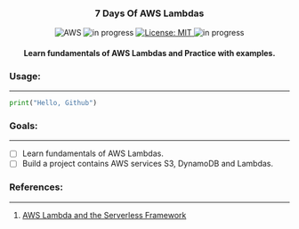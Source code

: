 <h3 align="center">
7 Days Of AWS Lambdas
</h3>

<!-- badges -->
<p align="center">

<!-- language -->
<img src="https://img.shields.io/badge/-AWS-orange" alt="AWS">

<!-- inprogress or completed -->
<!-- <img src="https://img.shields.io/badge/-completed-green" alt="completed"> -->
	
<!-- inprogress or completed -->
<img src="https://img.shields.io/badge/-in%20progress-red" alt="in progress">
	
<!-- licence -->
<a href="https://github.com/ftamur/iOSPencilKitDrawApp/blob/main/LICENSE">
<img src="https://img.shields.io/badge/License-MIT-lightgrey.svg" alt="License: MIT">
</a>
	
<!-- week of year -->
<img src="https://img.shields.io/badge/week-29-green" alt="in progress">

</p>

<h4 align="center">
Learn fundamentals of AWS Lambdas and Practice with examples.
</h4>

<h3>
Usage:
</h3><hr>

```python
print("Hello, Github")
```

<h3>
Goals:
</h3><hr>

- [ ] Learn fundamentals of AWS Lambdas.
- [ ] Build a project contains AWS services S3, DynamoDB and Lambdas. 

<h3>
References:
</h3><hr>

1. [AWS Lambda and the Serverless Framework](https://www.udemy.com/course/aws-lambda-serverless/)

